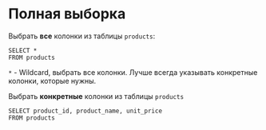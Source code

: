 # Полная выборка

Выбрать **все** колонки из таблицы `products`:

```postgresql
SELECT * 
FROM products
```

`*` - Wildcard, выбрать все колонки. Лучше всегда указывать конкретные колонки, которые нужны.

Выбрать **конкретные** колонки из таблицы `products`

```postgresql
SELECT product_id, product_name, unit_price
FROM products
```
